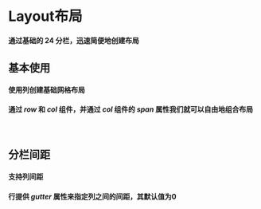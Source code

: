 <script setup>
    import demo1 from './demo1.vue'
    import demo2 from './demo2.vue'
    import componentBox from '@/components/componentBox.vue'
    import Preview from '@/components/Preview.vue'
</script>

# Layout布局

#### 通过基础的 24 分栏，迅速简便地创建布局

## 基本使用

#### 使用列创建基础网格布局

#### 通过 _row_ 和 _col_ 组件，并通过 _col_ 组件的 _span_ 属性我们就可以自由地组合布局

<br/>
<component-box>
    <demo1/>
</component-box>
<Preview compName="Layout" demoName="demo1"></Preview>

## 分栏间距

#### 支持列间距

#### 行提供 _gutter_ 属性来指定列之间的间距，其默认值为0

<br/>
<component-box>
    <demo2/>
</component-box>
<Preview compName="Layout" demoName="demo2"></Preview>
